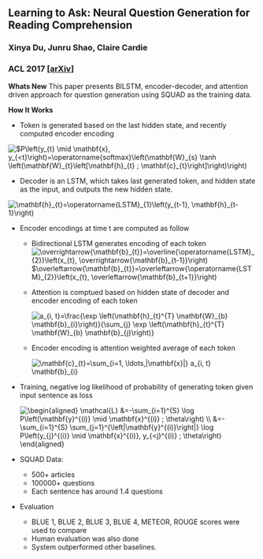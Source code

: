 ## Learning to Ask: Neural Question Generation for Reading Comprehension
### Xinya Du, Junru Shao, Claire Cardie
### ACL 2017 [[arXiv](https://arxiv.org/pdf/1705.00106.pdf)]

**Whats New**
This paper presents BILSTM, encoder-decoder, and attention driven approach for question generation using SQUAD as the training data.

**How It Works**
* Token is generated based on the last hidden state, and recently computed encoder encoding
<img src="https://i.upmath.me/svg/%24P%5Cleft(y_%7Bt%7D%20%5Cmid%20%5Cmathbf%7Bx%7D%2C%20y_%7B%3Ct%7D%5Cright)%3D%5Coperatorname%7Bsoftmax%7D%5Cleft(%5Cmathbf%7BW%7D_%7Bs%7D%20%5Ctanh%20%5Cleft(%5Cmathbf%7BW%7D_%7Bt%7D%5Cleft%5B%5Cmathbf%7Bh%7D_%7Bt%7D%20%3B%20%5Cmathbf%7Bc%7D_%7Bt%7D%5Cright%5D%5Cright)%5Cright)" alt="$P\left(y_{t} \mid \mathbf{x}, y_{&lt;t}\right)=\operatorname{softmax}\left(\mathbf{W}_{s} \tanh \left(\mathbf{W}_{t}\left[\mathbf{h}_{t} ; \mathbf{c}_{t}\right]\right)\right)" />

* Decoder is an LSTM, which takes last generated token, and hidden state as the input, and outputs the new hidden state.
<img src="https://i.upmath.me/svg/%5Cmathbf%7Bh%7D_%7Bt%7D%3D%5Coperatorname%7BLSTM%7D_%7B1%7D%5Cleft(y_%7Bt-1%7D%2C%20%5Cmathbf%7Bh%7D_%7Bt-1%7D%5Cright)" alt="\mathbf{h}_{t}=\operatorname{LSTM}_{1}\left(y_{t-1}, \mathbf{h}_{t-1}\right)" />


* Encoder encodings at time t are computed as follow 
    * Bidirectional LSTM generates encoding of each token
<img src="https://i.upmath.me/svg/%5Coverrightarrow%7B%5Cmathbf%7Bb%7D_%7Bt%7D%7D%3D%5Coverline%7B%5Coperatorname%7BLSTM%7D_%7B2%7D%7D%5Cleft(x_%7Bt%7D%2C%20%5Coverrightarrow%7B%5Cmathbf%7Bb%7D_%7Bt-1%7D%7D%5Cright)%0A%24%5Coverleftarrow%7B%5Cmathbf%7Bb%7D_%7Bt%7D%7D%3D%5Coverleftarrow%7B%5Coperatorname%7BLSTM%7D_%7B2%7D%7D%5Cleft(x_%7Bt%7D%2C%20%5Coverleftarrow%7B%5Cmathbf%7Bb%7D_%7Bt%2B1%7D%7D%5Cright)" alt="\overrightarrow{\mathbf{b}_{t}}=\overline{\operatorname{LSTM}_{2}}\left(x_{t}, \overrightarrow{\mathbf{b}_{t-1}}\right)
$\overleftarrow{\mathbf{b}_{t}}=\overleftarrow{\operatorname{LSTM}_{2}}\left(x_{t}, \overleftarrow{\mathbf{b}_{t+1}}\right)" />

    * Attention is comptued based on hidden state of decoder and encoder encoding of each token

        <img src="https://i.upmath.me/svg/a_%7Bi%2C%20t%7D%3D%5Cfrac%7B%5Cexp%20%5Cleft(%5Cmathbf%7Bh%7D_%7Bt%7D%5E%7BT%7D%20%5Cmathbf%7BW%7D_%7Bb%7D%20%5Cmathbf%7Bb%7D_%7Bi%7D%5Cright)%7D%7B%5Csum_%7Bj%7D%20%5Cexp%20%5Cleft(%5Cmathbf%7Bh%7D_%7Bt%7D%5E%7BT%7D%20%5Cmathbf%7BW%7D_%7Bb%7D%20%5Cmathbf%7Bb%7D_%7Bj%7D%5Cright)%7D" alt="a_{i, t}=\frac{\exp \left(\mathbf{h}_{t}^{T} \mathbf{W}_{b} \mathbf{b}_{i}\right)}{\sum_{j} \exp \left(\mathbf{h}_{t}^{T} \mathbf{W}_{b} \mathbf{b}_{j}\right)}" />


    * Encoder encoding is attention weighted average of each token

        <img src="https://i.upmath.me/svg/%5Cmathbf%7Bc%7D_%7Bt%7D%3D%5Csum_%7Bi%3D1%2C%20%5Cldots%2C%7C%5Cmathbf%7Bx%7D%7C%7D%20a_%7Bi%2C%20t%7D%20%5Cmathbf%7Bb%7D_%7Bi%7D" alt="\mathbf{c}_{t}=\sum_{i=1, \ldots,|\mathbf{x}|} a_{i, t} \mathbf{b}_{i}" />
* Training, negative log likelihood of probability of generating token given input sentence as loss

    <img src="https://i.upmath.me/svg/%5Cbegin%7Baligned%7D%20%5Cmathcal%7BL%7D%20%26%3D-%5Csum_%7Bi%3D1%7D%5E%7BS%7D%20%5Clog%20P%5Cleft(%5Cmathbf%7By%7D%5E%7B(i)%7D%20%5Cmid%20%5Cmathbf%7Bx%7D%5E%7B(i)%7D%20%3B%20%5Ctheta%5Cright)%20%5C%5C%20%26%3D-%5Csum_%7Bi%3D1%7D%5E%7BS%7D%20%5Csum_%7Bj%3D1%7D%5E%7B%5Cleft%7C%5Cmathbf%7By%7D%5E%7B(i)%7D%5Cright%7C%7D%20%5Clog%20P%5Cleft(y_%7Bj%7D%5E%7B(i)%7D%20%5Cmid%20%5Cmathbf%7Bx%7D%5E%7B(i)%7D%2C%20y_%7B%3Cj%7D%5E%7B(i)%7D%20%3B%20%5Ctheta%5Cright)%20%5Cend%7Baligned%7D" alt="\begin{aligned} \mathcal{L} &amp;=-\sum_{i=1}^{S} \log P\left(\mathbf{y}^{(i)} \mid \mathbf{x}^{(i)} ; \theta\right) \\ &amp;=-\sum_{i=1}^{S} \sum_{j=1}^{\left|\mathbf{y}^{(i)}\right|} \log P\left(y_{j}^{(i)} \mid \mathbf{x}^{(i)}, y_{&lt;j}^{(i)} ; \theta\right) \end{aligned}" />


* SQUAD Data:
    * 500+ articles
    * 100000+ questions
    * Each sentence has around 1.4 questions

* Evaluation
    * BLUE 1, BLUE 2, BLUE 3, BLUE 4, METEOR, ROUGE scores were used to compare
    * Human evaluation was also done
    * System outperformed other baselines.


